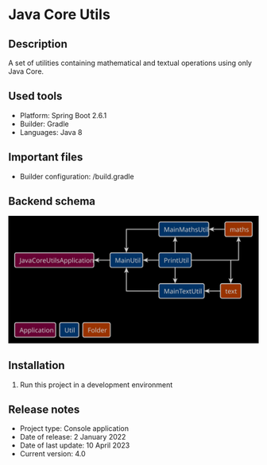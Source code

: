 # Java Core Utils

## Description
A set of utilities containing mathematical and textual operations using only Java Core.

## Used tools
* Platform: Spring Boot 2.6.1
* Builder: Gradle
* Languages: Java 8

## Important files
* Builder configuration: /build.gradle

## Backend schema
![Relationships of elements](readme/back-schema.svg)

## Installation
1. Run this project in a development environment

## Release notes
* Project type: Console application
* Date of release: 2 January 2022
* Date of last update: 10 April 2023
* Current version: 4.0
